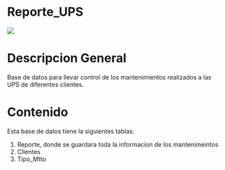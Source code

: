 # Reporte_UPS

<!--![UPS](/UPS.jpeg)-->

<img src = "UPS.jepg">

# Descripcion General

Base de datos para llevar control de los mantenimientos realizados a las UPS de diferentes clientes.

# Contenido

Esta base de datos tiene la siguientes tablas:

1. Reporte, donde se guardara toda la informacion de los mantenimeintos
2. Clientes
3. Tipo_Mtto




